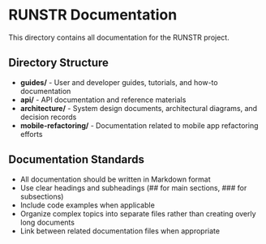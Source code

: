 # RUNSTR Documentation

This directory contains all documentation for the RUNSTR project.

## Directory Structure

- **guides/** - User and developer guides, tutorials, and how-to documentation
- **api/** - API documentation and reference materials
- **architecture/** - System design documents, architectural diagrams, and decision records
- **mobile-refactoring/** - Documentation related to mobile app refactoring efforts

## Documentation Standards

- All documentation should be written in Markdown format
- Use clear headings and subheadings (## for main sections, ### for subsections)
- Include code examples when applicable
- Organize complex topics into separate files rather than creating overly long documents
- Link between related documentation files when appropriate 